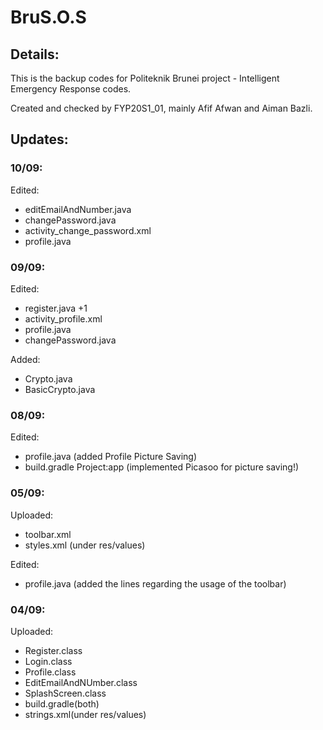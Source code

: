 # BruS.O.S

## Details:
This is the backup codes for Politeknik Brunei project - Intelligent Emergency Response codes.

Created and checked by FYP20S1_01, mainly Afif Afwan and Aiman Bazli.

## Updates: 

### 10/09:

Edited: 
- editEmailAndNumber.java
- changePassword.java
- activity_change_password.xml
- profile.java

### 09/09:

Edited:
- register.java +1 
- activity_profile.xml
- profile.java
- changePassword.java

Added:
- Crypto.java
- BasicCrypto.java

### 08/09:

Edited:
- profile.java (added Profile Picture Saving)
- build.gradle Project:app (implemented Picasoo for picture saving!)

### 05/09:

Uploaded:

- toolbar.xml
- styles.xml (under res/values)

Edited:
- profile.java (added the lines regarding the usage of the toolbar) 


### 04/09:

Uploaded:

- Register.class
- Login.class
- Profile.class
- EditEmailAndNUmber.class
- SplashScreen.class
- build.gradle(both)
- strings.xml(under res/values)



